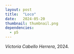 ```yaml
---
layout: post
title:  "Loco"
date:   2024-05-20
thumbnail: thumbnail.png
dependencies:
  - p5
---
```



<div id="simple-sketch-holder">
    <script type="text/javascript" src="sketch.js"></script>
</div>

_Victoria Cabello Herrera_, 2024.